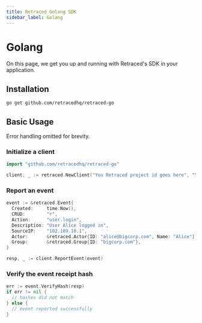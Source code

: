 ```yaml
---
title: Retraced Golang SDK
sidebar_label: Golang
---
```


# Golang

On this page, we get you up and running with Retraced's SDK in your application.

## Installation

```bash
go get github.com/retracedhq/retraced-go
```

## Basic Usage

Error handling omitted for brevity.

### Initialize a client

```go
import "github.com/retracedhq/retraced-go"

client, _ := retraced.NewClient("You Retraced project id goes here", "Your Retraced Publisher API token goes here")
```

### Report an event

```go
event := &retraced.Event{
  Created:     time.Now(),
  CRUD:        "r",
  Action:      "user.login",
  Description: "User Alice logged in",
  SourceIP:    "102.109.10.1",
  Actor:       &retraced.Actor{ID: "alice@bigcorp.com", Name: "Alice"},
  Group:       &retraced.Group{ID: "bigcorp.com"},
}

resp, _ := client.ReportEvent(event)
```

### Verify the event receipt hash

```go
err := event.VerifyHash(resp)
if err != nil {
  // hashes did not match
} else {
  // event reported successfully
}
```
